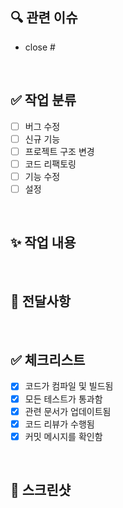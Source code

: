 ## 🔍 관련 이슈
- close #

<br>

## ✅ 작업 분류
- [ ] 버그 수정
- [ ] 신규 기능
- [ ] 프로젝트 구조 변경
- [ ] 코드 리팩토링
- [ ] 기능 수정
- [ ] 설정

<br>

## ✨ 작업 내용
<!--
  ex) 
  1. 네 발 짐승 클래스에 `크앙` 함수 추가
  2. 고양이 클래스에서 `크앙` 함수에 `미야아옹.wav` 재생시킴
-->

<br>

## 👥 전달사항
<!--
1. User 도메인 구조를 변경하였습니다.
2. User 도메인 사용자 닉네임 필드를 username -> nickname으로 변경하였습니다.
-->

<br>

## ✅ 체크리스트
- [x] 코드가 컴파일 및 빌드됨
- [x] 모든 테스트가 통과함
- [x] 관련 문서가 업데이트됨
- [x] 코드 리뷰가 수행됨
- [x] 커밋 메시지를 확인함

<br>

## 📸 스크린샷
<!--포스트맨 테스트 스크린 샷을 업로드해주세요.-->

